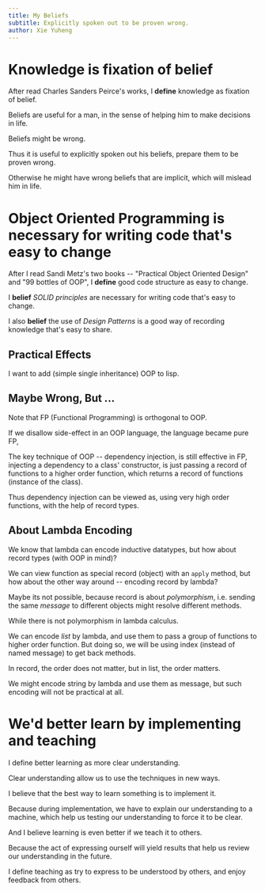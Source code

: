 ```yaml
---
title: My Beliefs
subtitle: Explicitly spoken out to be proven wrong.
author: Xie Yuheng
---
```


# Knowledge is fixation of belief

After read Charles Sanders Peirce's works,
I **define** knowledge as fixation of belief.

Beliefs are useful for a man, in the sense of
helping him to make decisions in life.

Beliefs might be wrong.

Thus it is useful to explicitly spoken out his beliefs,
prepare them to be proven wrong.

Otherwise he might have wrong beliefs that are implicit,
which will mislead him in life.

# Object Oriented Programming is necessary for writing code that's easy to change

After I read Sandi Metz's two books --
"Practical Object Oriented Design" and "99 bottles of OOP",
I **define** good code structure as easy to change.

I **belief** _SOLID principles_ are necessary
for writing code that's easy to change.

I also **belief** the use of _Design Patterns_ is a good way
of recording knowledge that's easy to share.

## Practical Effects

I want to add (simple single inheritance) OOP to lisp.

## Maybe Wrong, But ...

Note that FP (Functional Programming) is orthogonal to OOP.

If we disallow side-effect in an OOP language, the language became pure FP,

The key technique of OOP -- dependency injection, is still effective in FP,
injecting a dependency to a class' constructor, is just
passing a record of functions to a higher order function,
which returns a record of functions (instance of the class).

Thus dependency injection can be viewed as,
using very high order functions,
with the help of record types.

## About Lambda Encoding

We know that lambda can encode inductive datatypes,
but how about record types (with OOP in mind)?

We can view function as special record (object) with an `apply` method,
but how about the other way around -- encoding record by lambda?

Maybe its not possible, because record is about _polymorphism_,
i.e. sending the same _message_ to different objects might resolve different methods.

While there is not polymorphism in lambda calculus.

We can encode _list_ by lambda,
and use them to pass a group of functions to higher order function.
But doing so, we will be using index (instead of named message) to get back methods.

In record, the order does not matter, but in list, the order matters.

We might encode string by lambda and use them as message,
but such encoding will not be practical at all.

# We'd better learn by implementing and teaching

I define better learning as more clear understanding.

Clear understanding allow us to use the techniques in new ways.

I believe that the best way to learn something is to implement it.

Because during implementation,
we have to explain our understanding to a machine,
which help us testing our understanding to force it to be clear.

And I believe learning is even better if we teach it to others.

Because the act of expressing ourself will yield results
that help us review our understanding in the future.

I define teaching as try to express to be understood by others,
and enjoy feedback from others.
